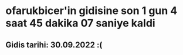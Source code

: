# ofarukbicer'in gidisine son 1 gun 4 saat 45 dakika 07 saniye kaldi

## Gidis tarihi: 30.09.2022 :(